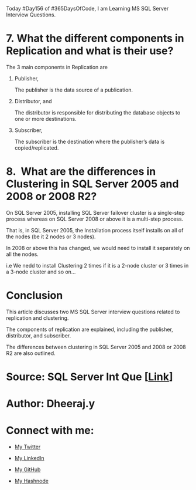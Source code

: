 Today #Day156 of #365DaysOfCode, I am Learning MS SQL Server Interview Questions.

# **7. What the different components in Replication and what is their use?**

The 3 main components in Replication are

1. Publisher,
    
    The publisher is the data source of a publication.
    
2. Distributor, and
    
    The distributor is responsible for distributing the database objects to one or more destinations.
    
3. Subscriber,
    
    The subscriber is the destination where the publisher’s data is copied/replicated.
    

# **8.  What are the differences in Clustering in SQL Server 2005 and 2008 or 2008 R2?**

On SQL Server 2005, installing SQL Server failover cluster is a single-step process whereas on SQL Server 2008 or above it is a multi-step process.

That is, in SQL Server 2005, the Installation process itself installs on all of the nodes (be it 2 nodes or 3 nodes).

In 2008 or above this has changed, we would need to install it separately on all the nodes.

i.e We nedd to install Clustering 2 times if it is a 2-node cluster or 3 times in a 3-node cluster and so on…

# Conclusion

This article discusses two MS SQL Server interview questions related to replication and clustering.

The components of replication are explained, including the publisher, distributor, and subscriber.

The differences between clustering in SQL Server 2005 and 2008 or 2008 R2 are also outlined.

# Source: **SQL Server Int Que** \[[Link](https://svrtechnologies.com/top-50-sql-server-interview-questions-and-answers-pdf/)\]

# Author: Dheeraj.y

# Connect with me:

* [My Twitter](https://twitter.com/yssdheeraj)
    
* [My LinkedIn](https://www.linkedin.com/in/dheerajy1/)
    
* [My GitHub](https://github.com/dheerajy1)
    
* [My Hashnode](https://dheerajy1.hashnode.dev/)